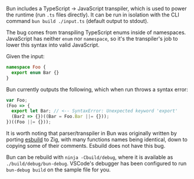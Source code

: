 Bun includes a TypeScript -> JavaScript transpiler, which is used
to power the runtime (run `.ts` files directly). It can be run in isolation
with the CLI command `bun build ./input.ts` (default output to stdout).

The bug comes from transpiling TypeScript enums inside of namespaces.
JavaScript has neither `enum` nor `namespace`, so it's the transpiler's job
to lower this syntax into valid JavaScript.

Given the input:

```ts
namespace Foo {
  export enum Bar {}
}
```

Bun currently outputs the following, which when run throws a syntax error:

```ts
var Foo;
(Foo => {
  export let Bar; // <-- SyntaxError: Unexpected keyword 'export'
  (Bar2 => {})((Bar = Foo.Bar ||= {}));
})((Foo ||= {}));
```

It is worth noting that parser/transpiler in Bun was originally written by porting [esbuild][1] to
Zig, with many functions names being identical, down to copying some of their
comments. Esbuild does not have this bug.

Bun can be rebuild with `ninja -Cbuild/debug`, where it is available as `./build/debug/bun-debug`.
VSCode's debugger has been configured to run `bun-debug build` on the sample
file for you.

[1]: https://github.com/evanw/esbuild
